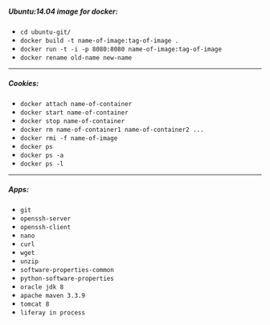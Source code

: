 ##### Ubuntu:14.04 image for docker:

* `cd ubuntu-git/`
* `docker build -t name-of-image:tag-of-image .`
* `docker run -t -i -p 8080:8080 name-of-image:tag-of-image`
* `docker rename old-name new-name`

___

##### Cookies:

* `docker attach name-of-container`
* `docker start name-of-container`
* `docker stop name-of-container`
* `docker rm name-of-container1 name-of-container2 ...`
* `docker rmi -f name-of-image`
* `docker ps`
* `docker ps -a`
* `docker ps -l`

___ 

##### Apps:

* `git`
* `openssh-server`
* `openssh-client`
* `nano`
* `curl`
* `wget`
* `unzip`
* `software-properties-common`
* `python-software-properties`
* `oracle jdk 8`
* `apache maven 3.3.9`
* `tomcat 8`
* `liferay in process`
